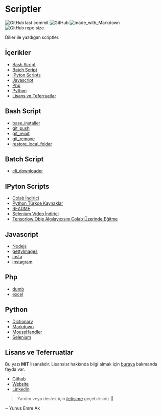 # Scriptler <!-- omit in toc -->

![GitHub last commit](https://img.shields.io/github/last-commit/yedhrab/YScripts.svg?label=Son%20G%C3%BCncelleme&style=popout)
![GitHub](https://img.shields.io/github/license/yedhrab/YScripts.svg?label=Lisans&style=popout)
![made_with_Markdown](https://img.shields.io/badge/%C4%B0%C3%A7erik-Markdown-blue.svg)
![GitHub repo size](https://img.shields.io/github/repo-size/yedhrab/YScripts.svg?label=Boyut&style=popout)

Diller ile yazdığım scriptler.

## İçerikler <!-- omit in toc -->

- [Bash Script](#bash-script)
- [Batch Script](#batch-script)
- [IPyton Scripts](#ipyton-scripts)
- [Javascript](#javascript)
- [Php](#php)
- [Python](#python)
- [Lisans ve Teferruatlar](#lisans-ve-teferruatlar)

<!-- Index -->

## Bash Script

- [base_installer](Bash%20Script/base_installer.sh)
- [git_push](Bash%20Script/git_push.sh)
- [git_reinit](Bash%20Script/git_reinit.sh)
- [git_remove](Bash%20Script/git_remove.sh)
- [restore_local_folder](Bash%20Script/restore_local_folder.sh)

## Batch Script

- [cli_downloader](Batch%20Script/cli_downloader)

## IPyton Scripts

- [Colab İndirici](IPyton%20Scripts/Colab%20%C4%B0ndirici.ipynb)
- [Python Türkçe Kaynaklar](IPyton%20Scripts/Python%20T%C3%BCrk%C3%A7e%20Kaynaklar.ipynb)
- [README](IPyton%20Scripts/README.md)
- [Selenium Video İndirici](IPyton%20Scripts/Selenium%20Video%20%C4%B0ndirici.ipynb)
- [Tensorlow Obje Algılayıcısını Colab Üzerinde Eğitme](IPyton%20Scripts/Tensorlow%20Obje%20Alg%C4%B1lay%C4%B1c%C4%B1s%C4%B1n%C4%B1%20Colab%20%C3%9Czerinde%20E%C4%9Fitme.ipynb)

## Javascript

- [Nodejs](Javascript/Nodejs)
- [gettyImages](Javascript/gettyImages.js)
- [insta](Javascript/insta.html)
- [instagram](Javascript/instagram.js)

## Php

- [dumb](Php/dumb)
- [excel](Php/excel)

## Python

- [Dictionary](Python/Dictionary)
- [Markdown](Python/Markdown)
- [MouseHandler](Python/MouseHandler)
- [Selenium](Python/Selenium)

<!-- Index -->

## Lisans ve Teferruatlar

Bu yazı **MIT** lisanslıdır. Lisanslar hakkında bilgi almak için [buraya](https://choosealicense.com/licenses/) bakmanda fayda var.

- [Github](https://github.com/yedhrab)
- [Website](https://yemreak.com)
- [LinkedIn](https://www.linkedin.com/in/yemreak/)

> Yardım veya destek için [iletişime](mailto::yedhrab@gmail.com?subject=YScripts%20%7C%20Github) geçebilrsiniz 🤗

~ Yunus Emre Ak
